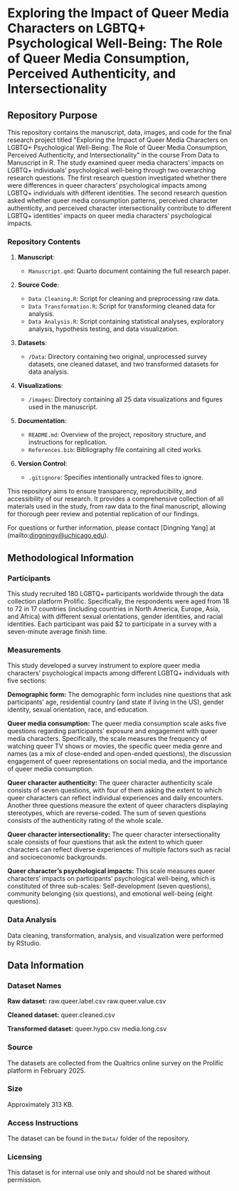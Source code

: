 # Exploring the Impact of Queer Media Characters on LGBTQ+ Psychological Well-Being: The Role of Queer Media Consumption, Perceived Authenticity, and Intersectionality


## Repository Purpose
This repository contains the manuscript, data, images, and code for the final research project titled "Exploring the Impact of Queer Media Characters on LGBTQ+ Psychological Well-Being: The Role of Queer Media Consumption, Perceived Authenticity, and Intersectionality" in the course From Data to Manuscript in R. The study examined queer media characters’ impacts on LGBTQ+ individuals’ psychological well-being through two overarching research questions. The first research question investigated whether there were differences in queer characters’ psychological impacts among LGBTQ+ individuals with different identities. The second research question asked whether queer media consumption patterns, perceived character authenticity, and perceived character intersectionality contribute to different LGBTQ+ identities’ impacts on queer media characters’ psychological impacts. 


### Repository Contents
1. **Manuscript**: 
   - `Manuscript.qmd`: Quarto document containing the full research paper.

2. **Source Code**:
   - `Data Cleaning.R`: Script for cleaning and preprocessing raw data.
   - `Data Transformation.R`: Script for transforming cleaned data for analysis.
   - `Data Analysis.R`: Script containing statistical analyses, exploratory analysis, hypothesis testing, and data visualization. 

3. **Datasets**:
   - `/Data`: Directory containing two original, unprocessed survey datasets, one cleaned dataset, and two transformed datasets for data analysis. 
  
4. **Visualizations**:
   - `/images`: Directory containing all 25 data visualizations and figures used in the manuscript.

5. **Documentation**:
   - `README.md`: Overview of the project, repository structure, and instructions for replication.
   - `References.bib`: Bibliography file containing all cited works.

6. **Version Control**:
   - `.gitignore`: Specifies intentionally untracked files to ignore.

This repository aims to ensure transparency, reproducibility, and accessibility of our research. It provides a comprehensive collection of all materials used in the study, from raw data to the final manuscript, allowing for thorough peer review and potential replication of our findings.

For questions or further information, please contact [Dingning Yang] at (mailto:dingningy@uchicago.edu).


## Methodological Information
### Participants
This study recruited 180 LGBTQ+ participants worldwide through the data collection platform Prolific. Specifically, the respondents were aged from 18 to 72 in 17 countries (including countries in North America, Europe, Asia, and Africa) with different sexual orientations, gender identities, and racial identities. Each participant was paid $2 to participate in a survey with a seven-minute average finish time. 

### Measurements
This study developed a survey instrument to explore queer media characters’ psychological impacts among different LGBTQ+ individuals with five sections: 

**Demographic form:**
The demographic form includes nine questions that ask participants’ age, residential country (and state if living in the US), gender identity, sexual orientation, race, and education. 

**Queer media consumption:**
The queer media consumption scale asks five questions regarding participants’ exposure and engagement with queer media characters. Specifically, the scale measures the frequency of watching queer TV shows or movies, the specific queer media genre and names (as a mix of close-ended and open-ended questions), the discussion engagement of queer representations on social media, and the importance of queer media consumption. 

**Queer character authenticity:**
The queer character authenticity scale consists of seven questions, with four of them asking the extent to which queer characters can reflect individual experiences and daily encounters. Another three questions measure the extent of queer characters displaying stereotypes, which are reverse-coded. The sum of seven questions consists of the authenticity rating of the whole scale. 

**Queer character intersectionality:**
The queer character intersectionality scale consists of four questions that ask the extent to which queer characters can reflect diverse experiences of multiple factors such as racial and socioeconomic backgrounds. 

**Queer character’s psychological impacts:**
This scale measures queer characters’ impacts on participants’ psychological well-being, which is constituted of three sub-scales: Self-development (seven questions), community belonging (six questions), and emotional well-being (eight questions). 

### Data Analysis
Data cleaning, transformation, analysis, and visualization were performed by RStudio.


## Data Information

### Dataset Names

**Raw dataset:**
raw.queer.label.csv 
raw.queer.value.csv

**Cleaned dataset:**
queer.cleaned.csv

**Transformed dataset:**
queer.hypo.csv
media.long.csv


### Source
The datasets are collected from the Qualtrics online survey on the Prolific platform in February 2025.


### Size
Approximately 313 KB.


### Access Instructions
The dataset can be found in the `Data/` folder of the repository.

### Licensing
This dataset is for internal use only and should not be shared without permission.
